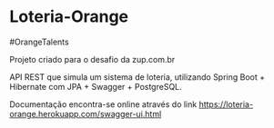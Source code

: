 # Loteria-Orange

#OrangeTalents

Projeto criado para o desafio da zup.com.br

API REST que simula um sistema de loteria, utilizando Spring Boot + Hibernate com JPA + Swagger + PostgreSQL.

Documentação encontra-se online através do link https://loteria-orange.herokuapp.com/swagger-ui.html
